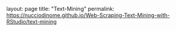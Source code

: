 layout: page
title: "Text-Mining"
permalink: https://nucciodinome.github.io/Web-Scraping-Text-Mining-with-RStudio/text-mining
